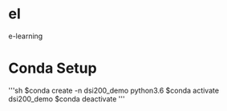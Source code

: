 # el
e-learning

# Conda Setup

'''sh
$conda create -n dsi200_demo python3.6
$conda activate dsi200_demo
$conda deactivate
'''

